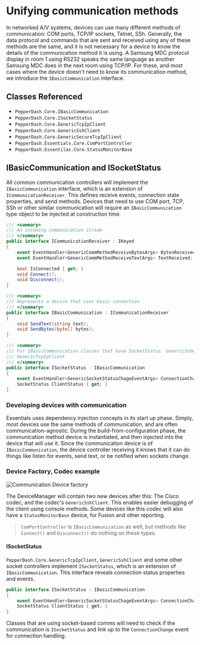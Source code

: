 # Unifying communication methods

In networked A/V systems, devices can use many different methods of communication: COM ports, TCP/IP sockets, Telnet, SSh. Generally, the data protocol and commands that are sent and received using any of these methods are the same, and it is not necessary for a device to know the details of the communication method it is using. A Samsung MDC protocol display in room 1 using RS232 speaks the same language as another Samsung MDC does in the next room using TCP/IP. For these, and most cases where the device doesn't need to know its communication method, we introduce the `IBasicCommunication` interface.

## Classes Referenced

* `PepperDash.Core.IBasicCommunication`
* `PepperDash.Core.ISocketStatus`
* `PepperDash.Core.GenericTcpIpClient`
* `PepperDash.Core.GenericSshClient`
* `PepperDash.Core.GenericSecureTcpIpClient`
* `PepperDash.Essentials.Core.ComPortController`
* `PepperDash.Essentilas.Core.StatusMonitorBase`

## IBasicCommunication and ISocketStatus

All common communication controllers will implement the `IBasicCommunication` interface, which is an extension of `ICommunicationReceiver`. This defines receive events, connection state properties, and send methods. Devices that need to use COM port, TCP, SSh or other similar communication will require an `IBasicCommunication` type object to be injected at construction time.

```cs
/// <summary>
/// An incoming communication stream
/// </summary>
public interface ICommunicationReceiver : IKeyed
{
    event EventHandler<GenericCommMethodReceiveBytesArgs> BytesReceived;
    event EventHandler<GenericCommMethodReceiveTextArgs> TextReceived;

    bool IsConnected { get; }
    void Connect();
    void Disconnect();
}

/// <summary>
/// Represents a device that uses basic connection
/// </summary>
public interface IBasicCommunication : ICommunicationReceiver
{
    void SendText(string text);
    void SendBytes(byte[] bytes);
}

/// <summary>
/// For IBasicCommunication classes that have SocketStatus. GenericSshClient,
/// GenericTcpIpClient
/// </summary>
public interface ISocketStatus : IBasicCommunication
{
    event EventHandler<GenericSocketStatusChageEventArgs> ConnectionChange;
    SocketStatus ClientStatus { get; }
}
```

### Developing devices with communication

Essentials uses dependency injection concepts in its start up phase. Simply, most devices use the same methods of communication, and are often communication-agnostic. During the build-from-configuration phase, the communication method device is instantiated, and then injected into the device that will use it. Since the communication device is of `IBasicCommunication`, the device controller receiving it knows that it can do things like listen for events, send text, or be notified when sockets change.

### Device Factory, Codec example

![Communication Device factory](~/docs/images/comm-device-factory.png)

The DeviceManager will contain two new devices after this: The Cisco codec, and the codec's `GenericSshClient`. This enables easier debugging of the client using console methods. Some devices like this codec will also have a `StatusMonitorBase` device, for Fusion and other reporting.

> `ComPortController` is `IBasicCommunication` as well, but methods like `Connect()` and `Disconnect()` do nothing on these types.

#### ISocketStatus

`PepperDash.Core.GenericTcpIpClient`, `GenericSshClient` and some other socket controllers implement `ISocketStatus`, which is an extension of `IBasicCommunication`. This interface reveals connection status properties and events.

```cs
public interface ISocketStatus : IBasicCommunication
{
    event EventHandler<GenericSocketStatusChageEventArgs> ConnectionChange;
    SocketStatus ClientStatus { get; }
}
```

Classes that are using socket-based comms will need to check if the communication is `ISocketStatus` and link up to the `ConnectionChange` event for connection handling.
